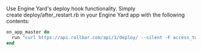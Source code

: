 Use Engine Yard's deploy hook functionality. Simply
create deploy/after\_restart.rb in your Engine Yard app with the
following contents:

```ruby
on_app_master do
  run "curl https://api.rollbar.com/api/1/deploy/ --silent -F access_token=POST_SERVER_ITEM_ACCESS_TOKEN -F environment=#{config.environment} -F revision=#{config.revision}"
end
```
